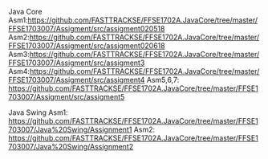 Java Core
Asm1:https://github.com/FASTTRACKSE/FFSE1702A.JavaCore/tree/master/FFSE1703007/Assigment/src/assigment020518
Asm2:https://github.com/FASTTRACKSE/FFSE1702A.JavaCore/tree/master/FFSE1703007/Assigment/src/assigment020618
Asm3:https://github.com/FASTTRACKSE/FFSE1702A.JavaCore/tree/master/FFSE1703007/Assigment/src/assigment3
Asm4:https://github.com/FASTTRACKSE/FFSE1702A.JavaCore/tree/master/FFSE1703007/Assigment/src/assigment4
Asm5,6,7: https://github.com/FASTTRACKSE/FFSE1702A.JavaCore/tree/master/FFSE1703007/Assigment/src/assigment5

Java Swing
Asm1: https://github.com/FASTTRACKSE/FFSE1702A.JavaCore/tree/master/FFSE1703007/Java%20Swing/Assignment1
Asm2: https://github.com/FASTTRACKSE/FFSE1702A.JavaCore/tree/master/FFSE1703007/Java%20Swing/Assignment2
